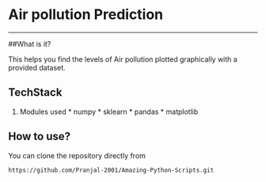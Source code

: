# Air pollution Prediction
_______________________________________________________________________

##What is it?

This helps you find the levels of Air pollution plotted graphically with a provided dataset.

## TechStack

1. Modules used
       * numpy
       * sklearn
       * pandas
       * matplotlib

## How to use?

You can clone the repository directly from 

```https://github.com/Pranjal-2001/Amazing-Python-Scripts.git```

